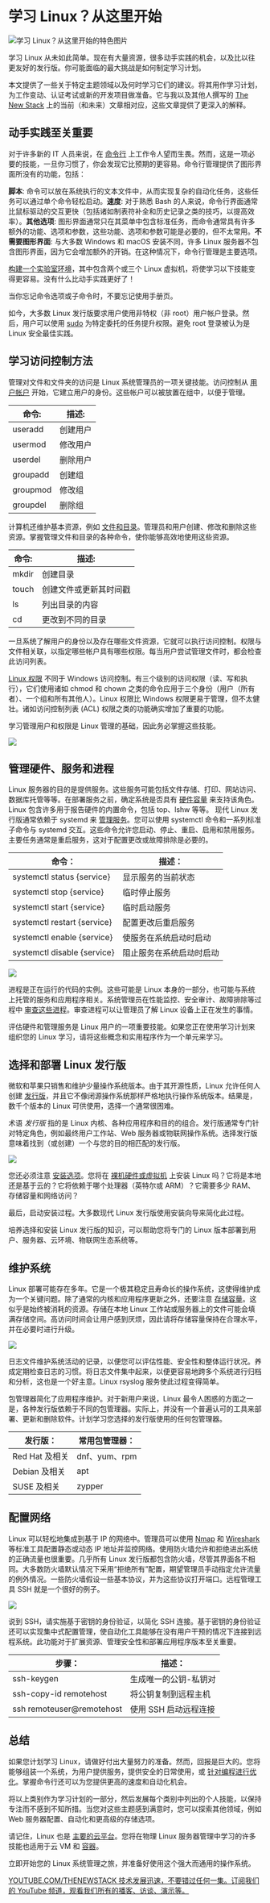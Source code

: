 # 学习 Linux？从这里开始

![学习 Linux？从这里开始的特色图片](https://cdn.thenewstack.io/media/2024/09/fa8b210b-zetong-li-my06s-wg_zc-unsplash-1024x682.jpg)

学习 Linux 从未如此简单。现在有大量资源，很多动手实践的机会，以及比以往更友好的发行版。你可能面临的最大挑战是如何制定学习计划。

本文提供了一些关于特定主题领域以及何时学习它们的建议。将其用作学习计划，为工作变动、认证考试或新的开发项目做准备。它与我以及其他人撰写的 [The New Stack](https://www.thenewstack.io/Linux) 上的当前（和未来）文章相对应，这些文章提供了更深入的解释。

## 动手实践至关重要

对于许多新的 IT 人员来说，在 [命令行](https://thenewstack.io/tns-linux-sb00-3-understand-the-linux-command-line/) 上工作令人望而生畏。然而，这是一项必要的技能，一旦你习惯了，你会发现它比预期的更容易。命令行管理提供了图形界面所没有的功能，包括：

**脚本**: 命令可以放在系统执行的文本文件中，从而实现复杂的自动化任务，这些任务可以通过单个命令轻松启动。**速度**: 对于熟悉 Bash 的人来说，命令行界面通常比鼠标驱动的交互更快（包括诸如制表符补全和历史记录之类的技巧，以提高效率）。**其他选项**: 图形界面通常只在其菜单中包含标准任务，而命令通常具有许多额外的功能、选项和参数，这些功能、选项和参数可能是必要的，但不太常用。**不需要图形界面**: 与大多数 Windows 和 macOS 安装不同，许多 Linux 服务器不包含图形界面，因为它会增加额外的开销。在这种情况下，命令行管理是主要选项。

[构建一个实验室环境](https://thenewstack.io/tns-linux-sb00-2-companion-lab-for-linux-skill-blocks-repository/)，其中包含两个或三个 Linux 虚拟机，将使学习以下技能变得更容易。没有什么比动手实践更好了！

当你忘记命令选项或子命令时，不要忘记使用手册页。

如今，大多数 Linux 发行版要求用户使用非特权（非 root）用户帐户登录。然后，用户可以使用 [sudo](https://thenewstack.io/linux-understand-sudo-to-rule-your-server/) 为特定委托的任务提升权限。避免 root 登录被认为是 Linux 安全最佳实践。

## 学习访问控制方法

管理对文件和文件夹的访问是 Linux 系统管理员的一项关键技能。访问控制从 [用户帐户](https://thenewstack.io/linux-user-and-group-management/) 开始，它建立用户的身份。这些帐户可以被放置在组中，以便于管理。

命令: | 描述: |
------- | -------- |
useradd | 创建用户 |
usermod | 修改用户 |
userdel | 删除用户 |
groupadd | 创建组 |
groupmod | 修改组 |
groupdel | 删除组 |

计算机还维护基本资源，例如 [文件和目录](https://thenewstack.io/linux-file-management/)。管理员和用户创建、修改和删除这些资源。掌握管理文件和目录的各种命令，使你能够高效地使用这些资源。

命令: | 描述: |
------- | -------- |
mkdir | 创建目录 |
touch | 创建文件或更新其时间戳 |
ls | 列出目录的内容 |
cd | 更改到不同的目录 |

一旦系统了解用户的身份以及存在哪些文件资源，它就可以执行访问控制。权限与文件相关联，以指定哪些帐户具有哪些权限。每当用户尝试管理文件时，都会检查此访问列表。

[Linux 权限](https://thenewstack.io/linux-how-file-permissions-work/) 不同于 Windows 访问控制。有三个级别的访问权限（读、写和执行），它们使用诸如
chmod 和
chown 之类的命令应用于三个身份（用户（所有者）、一个组和所有其他人）。Linux 权限比 Windows 权限更易于管理，但不太健壮。诸如访问控制列表 (ACL) 权限之类的功能确实增加了重要的功能。

学习管理用户和权限是 Linux 管理的基础，因此务必掌握这些技能。

![](https://cdn.thenewstack.io/media/2024/07/dbe42982-ls-l.png)

## 管理硬件、服务和进程

Linux 服务器的目的是提供服务。这些服务可能包括文件存储、打印、网站访问、数据库托管等等。在部署服务之前，确定系统是否具有 [硬件容量](https://thenewstack.io/linux-how-the-kernel-interacts-with-hardware/) 来支持该角色。Linux 包含许多用于报告硬件的内置命令，包括 top、lshw 等等。
现代 Linux 发行版通常依赖于 systemd 来 [管理服务](https://thenewstack.io/linux-skills-manage-system-services/)。您可以使用 systemctl 命令和一系列标准子命令与 systemd 交互。这些命令允许您启动、停止、重启、启用和禁用服务。主要任务通常是重启服务，这对于配置更改或故障排除是必要的。

| 命令： | 描述： |
|---|---|
| systemctl status {service} | 显示服务的当前状态 |
| systemctl stop {service} | 临时停止服务 |
| systemctl start {service} | 临时启动服务 |
| systemctl restart {service} | 配置更改后重启服务 |
| systemctl enable {service} | 使服务在系统启动时启动 |
| systemctl disable {service} | 阻止服务在系统启动时启动 |

![](https://cdn.thenewstack.io/media/2024/07/2f7ee41d-systemctl-status-sshd.png)

进程是正在运行的代码的实例。这些可能是 Linux 本身的一部分，也可能与系统上托管的服务和应用程序相关。系统管理员在性能监控、安全审计、故障排除等过程中 [审查这些进程](https://thenewstack.io/linux-manage-system-processes/)。审查进程可以让管理员了解 Linux 设备上正在发生的事情。

评估硬件和管理服务是 Linux 用户的一项重要技能。如果您正在使用学习计划来组织您的 Linux 学习，请将这些概念和实用程序作为一个单元来学习。

## 选择和部署 Linux 发行版

微软和苹果只销售和维护少量操作系统版本。由于其开源性质，Linux 允许任何人创建 [发行版](https://thenewstack.io/choosing-a-linux-distribution/)，并且它不像闭源操作系统那样严格地执行操作系统版本。结果是，数千个版本的 Linux 可供使用，选择一个通常很困难。

术语 *发行版* 指的是 Linux 内核、各种应用程序和目的的组合。发行版通常专门针对特定角色，例如最终用户工作站、Web 服务器或物联网操作系统。选择发行版意味着找到（或创建）一个与您的目的相匹配的发行版。

![](https://cdn.thenewstack.io/media/2024/07/8b9e7629-distrowatch.png)

您还必须注意 [安装选项](https://thenewstack.io/how-to-install-linux/)。您将在 [裸机硬件或虚拟机](https://thenewstack.io/linux-choose-an-installation-platform/) 上安装 Linux 吗？它将是本地还是基于云的？它将依赖于哪个处理器（英特尔或 ARM）？它需要多少 RAM、存储容量和网络访问？

最后，启动安装过程。大多数现代 Linux 发行版使用安装向导来简化此过程。

培养选择和安装 Linux 发行版的知识，可以帮助您将专门的 Linux 版本部署到用户、服务器、云环境、物联网生态系统等。

## 维护系统

Linux 部署可能存在多年。它是一个极其稳定且寿命长的操作系统，这使得维护成为一个关键问题。除了通常的内核和应用程序更新之外，还要注意 [存储容量](https://thenewstack.io/how-to-manage-linux-storage/)。这似乎是始终被消耗的资源。存储在本地 Linux 工作站或服务器上的文件可能会填满存储空间。高访问时间会让用户感到厌烦，因此请将存储容量保持在合理水平，并在必要时进行升级。

![](https://cdn.thenewstack.io/media/2024/07/e55d9ea0-df-h.png)

日志文件维护系统活动的记录，以便您可以评估性能、安全性和整体运行状况。养成定期检查日志的习惯。将日志文件集中起来，以便更容易地跨多个系统进行归档和分析，这也是一个好主意。Linux rsyslog 服务使此过程变得简单。

包管理器简化了应用程序维护。对于新用户来说，Linux 最令人困惑的方面之一是，各种发行版依赖于不同的包管理器。实际上，并没有一个普遍认可的工具来部署、更新和删除软件。计划学习您选择的发行版使用的任何包管理器。

| 发行版： | 常用包管理器： |
|---|---|
| Red Hat 及相关 | dnf、yum、rpm |
| Debian 及相关 | apt |
| SUSE 及相关 | zypper |
## 配置网络

Linux 可以轻松地集成到基于 IP 的网络中。管理员可以使用 [Nmap](https://nmap.org/) 和 [Wireshark](https://www.wireshark.org/) 等标准工具配置静态或动态 IP 地址并监控网络。使用防火墙允许和拒绝进出系统的正确流量也很重要。几乎所有 Linux 发行版都包含防火墙，尽管其界面各不相同。大多数防火墙默认情况下采用“拒绝所有”配置，期望管理员手动指定允许流量的例外情况。一些防火墙假设一些基本协议，并为这些协议打开端口。远程管理工具 SSH 就是一个很好的例子。

![](https://cdn.thenewstack.io/media/2024/07/ff16665c-firewall-cmd-listall.png)

说到 SSH，请实施基于密钥的身份验证，以简化 SSH 连接。基于密钥的身份验证还可以实现集中式配置管理，使自动化工具能够在没有用户干预的情况下连接到远程系统。此功能对于扩展资源、管理安全性和部署应用程序版本至关重要。

| 步骤： | 描述： |
|---|---|
| ssh-keygen | 生成唯一的公钥-私钥对 |
| ssh-copy-id remotehost | 将公钥复制到远程主机 |
| ssh remoteuser@remotehost | 使用 SSH 启动远程连接 |

## 总结

如果您计划学习 Linux，请做好付出大量努力的准备。然而，回报是巨大的。您将能够组装一个系统，为用户提供服务，提供安全的日常使用，或 [针对编程进行优化](https://thenewstack.io/set-up-python-on-fedora-linux-4-steps/)。掌握命令行还可以为您提供更高的速度和自动化机会。

将以上类别作为学习计划的一部分，然后发展每个类别中列出的个人技能，以保持专注而不感到不知所措。当您对这些主题感到满意时，您可以探索其他领域，例如 Web 服务器配置、自动化和更高级的存储选项。

请记住，Linux 也是 [主要的云平台](https://thenewstack.io/microsoft-linux-is-the-top-operating-system-on-azure-today/)。您将在物理 Linux 服务器管理中学习的许多技能也适用于云 VM 和 [容器](https://thenewstack.io/alpine-linux-heart-docker/)。

立即开始您的 Linux 系统管理之旅，并准备好使用这个强大而通用的操作系统。

[
YOUTUBE.COM/THENEWSTACK
技术发展迅速，不要错过任何一集。订阅我们的 YouTube
频道，观看我们所有的播客、访谈、演示等。
](https://youtube.com/thenewstack?sub_confirmation=1)